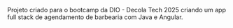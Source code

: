 Projeto criado para o bootcamp da DIO - Decola Tech 2025 criando um app full stack de agendamento de barbearia com Java e Angular.
